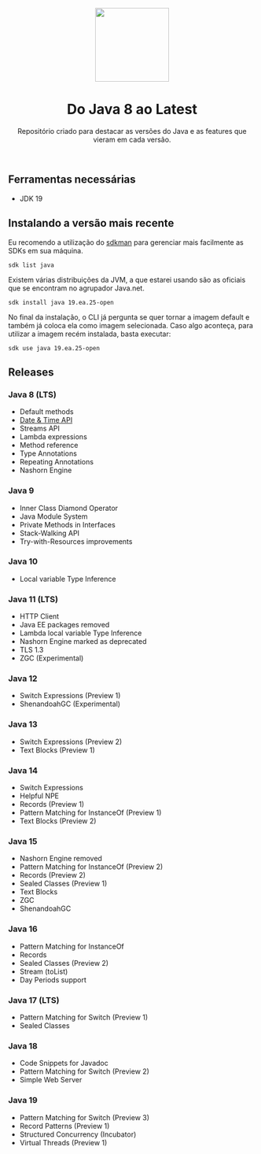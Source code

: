 <center>
  <p align="center">
    <img src="https://icon-library.com/images/java-icon-png/java-icon-png-15.jpg"  width="150" />
  </p>  
  <h1 align="center">Do Java 8 ao Latest</h1>
  <p align="center">
    Repositório criado para destacar as versões do Java e as features que vieram em cada versão.
  </p>
</center>
<br />

## Ferramentas necessárias

- JDK 19

## Instalando a versão mais recente

Eu recomendo a utilização do [sdkman](https://sdkman.io/install) para gerenciar mais facilmente as SDKs em sua máquina.

```shell
sdk list java
```

Existem várias distribuições da JVM, a que estarei usando são as oficiais que se encontram no agrupador Java.net.

```shell
sdk install java 19.ea.25-open
```

No final da instalação, o CLI já pergunta se quer tornar a imagem default e também já coloca ela como imagem selecionada.
Caso algo aconteça, para utilizar a imagem recém instalada, basta executar:

```shell
sdk use java 19.ea.25-open
```

## Releases

### Java 8 (LTS)

* Default methods
* [Date & Time API](docs/j8/jep150-date-and-time-api.md)
* Streams API
* Lambda expressions
* Method reference
* Type Annotations
* Repeating Annotations
* Nashorn Engine

### Java 9

* Inner Class Diamond Operator
* Java Module System
* Private Methods in Interfaces
* Stack-Walking API
* Try-with-Resources improvements

### Java 10

* Local variable Type Inference

### Java 11 (LTS)

* HTTP Client
* Java EE packages removed
* Lambda local variable Type Inference
* Nashorn Engine marked as deprecated
* TLS 1.3
* ZGC (Experimental)

### Java 12

* Switch Expressions (Preview 1)
* ShenandoahGC (Experimental)

### Java 13

* Switch Expressions (Preview 2)
* Text Blocks (Preview 1)

### Java 14

* Switch Expressions
* Helpful NPE
* Records (Preview 1)
* Pattern Matching for InstanceOf (Preview 1)
* Text Blocks (Preview 2)

### Java 15

* Nashorn Engine removed
* Pattern Matching for InstanceOf (Preview 2)
* Records (Preview 2)
* Sealed Classes (Preview 1)
* Text Blocks
* ZGC
* ShenandoahGC

### Java 16

* Pattern Matching for InstanceOf
* Records
* Sealed Classes (Preview 2)
* Stream (toList)
* Day Periods support

### Java 17 (LTS)

* Pattern Matching for Switch (Preview 1)
* Sealed Classes

### Java 18

* Code Snippets for Javadoc
* Pattern Matching for Switch (Preview 2)
* Simple Web Server

### Java 19

* Pattern Matching for Switch (Preview 3)
* Record Patterns (Preview 1)
* Structured Concurrency (Incubator)
* Virtual Threads (Preview 1)